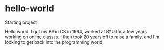 # hello-world
Starting project

Hello world!  I got my BS in CS in 1994, worked at BYU for a few years working on online classes.  I then took 20 years off to raise a family, and I'm looking to get back into the programming world.
